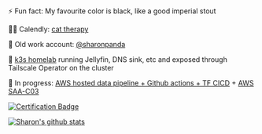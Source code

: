 ⚡ Fun fact: My favourite color is black, like a good imperial stout

🐱‍💻 Calendly: [cat therapy](https://calendly.com/sharonwoo)

🤔 Old work account: [@sharonpanda](https://github.com/sharonpanda)

🌱 [k3s homelab](https://github.com/serversandbox) running Jellyfin, DNS sink, etc and exposed through Tailscale Operator on the cluster

🔭 In progress: [AWS hosted data pipeline + Github actions + TF CICD](https://github.com/users/sharonwoo/projects/3) + [AWS SAA-C03](https://github.com/sharonwoo/aws-saa-c03-2025)

[![Certification Badge](https://www.credly.com/badges/99f61cd2-0602-4343-b407-f1384521147c/public_url.png)](https://www.credly.com/badges/99f61cd2-0602-4343-b407-f1384521147c/public_url)

[![Sharon's github stats](https://github-readme-stats.vercel.app/api?username=sharonwoo&count_private=true&show_icons=true&theme=transparent&rank_icon=percentile)](https://github.com/anuraghazra/github-readme-stats)

<!--
**sharonwoo/sharonwoo** is a ✨ _special_ ✨ repository because its `README.md` (this file) appears on your GitHub profile.

Here are some ideas to get you started:

- 🔭 I’m currently working on ...
- 🌱 I’m currently learning ...
- 👯 I’m looking to collaborate on ...
- 🤔 I’m looking for help with ...
- 💬 Ask me about ...
- 📫 How to reach me: ...
- 😄 Pronouns: ...
- ⚡ Fun fact: ...
-->
